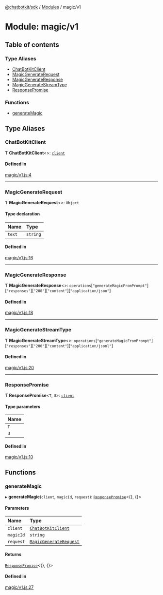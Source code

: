 [@chatbotkit/sdk](../README.md) / [Modules](../modules.md) / magic/v1

# Module: magic/v1

## Table of contents

### Type Aliases

- [ChatBotKitClient](magic_v1.md#chatbotkitclient)
- [MagicGenerateRequest](magic_v1.md#magicgeneraterequest)
- [MagicGenerateResponse](magic_v1.md#magicgenerateresponse)
- [MagicGenerateStreamType](magic_v1.md#magicgeneratestreamtype)
- [ResponsePromise](magic_v1.md#responsepromise)

### Functions

- [generateMagic](magic_v1.md#generatemagic)

## Type Aliases

### ChatBotKitClient

Ƭ **ChatBotKitClient**\<\>: [`client`](client.md)

#### Defined in

[magic/v1.js:4](https://github.com/chatbotkit/node-sdk/blob/main/packages/sdk/src/magic/v1.js#L4)

___

### MagicGenerateRequest

Ƭ **MagicGenerateRequest**\<\>: `Object`

#### Type declaration

| Name | Type |
| :------ | :------ |
| `text` | `string` |

#### Defined in

[magic/v1.js:16](https://github.com/chatbotkit/node-sdk/blob/main/packages/sdk/src/magic/v1.js#L16)

___

### MagicGenerateResponse

Ƭ **MagicGenerateResponse**\<\>: `operations`[``"generateMagicFromPrompt"``][``"responses"``][``"200"``][``"content"``][``"application/json"``]

#### Defined in

[magic/v1.js:18](https://github.com/chatbotkit/node-sdk/blob/main/packages/sdk/src/magic/v1.js#L18)

___

### MagicGenerateStreamType

Ƭ **MagicGenerateStreamType**\<\>: `operations`[``"generateMagicFromPrompt"``][``"responses"``][``"200"``][``"content"``][``"application/jsonl"``]

#### Defined in

[magic/v1.js:20](https://github.com/chatbotkit/node-sdk/blob/main/packages/sdk/src/magic/v1.js#L20)

___

### ResponsePromise

Ƭ **ResponsePromise**\<`T`, `U`\>: [`client`](client.md)

#### Type parameters

| Name |
| :------ |
| `T` |
| `U` |

#### Defined in

[magic/v1.js:10](https://github.com/chatbotkit/node-sdk/blob/main/packages/sdk/src/magic/v1.js#L10)

## Functions

### generateMagic

▸ **generateMagic**(`client`, `magicId`, `request`): [`ResponsePromise`](../classes/client.ResponsePromise.md)\<{}, {}\>

#### Parameters

| Name | Type |
| :------ | :------ |
| `client` | [`ChatBotKitClient`](../classes/client.ChatBotKitClient.md) |
| `magicId` | `string` |
| `request` | [`MagicGenerateRequest`](magic_v1.md#magicgeneraterequest) |

#### Returns

[`ResponsePromise`](../classes/client.ResponsePromise.md)\<{}, {}\>

#### Defined in

[magic/v1.js:27](https://github.com/chatbotkit/node-sdk/blob/main/packages/sdk/src/magic/v1.js#L27)
